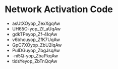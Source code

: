 # Network Activation Code
* asUtXOyop_ZexXgqAw
* UH65O-yop_Zf_aUqAw
* gdkTPeyop_Zf-4IqAw
* v6bhcuyop_ZfK7UqAw
* GpC7XOyop_ZbU2IqAw
* PuIDGuyop_ZbgJsqAw
* -ni5Q-yop_ZbaPkqAw
* tidsYeyop_ZbTnQqAw